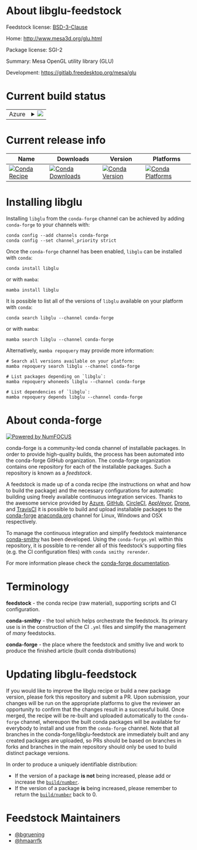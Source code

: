 About libglu-feedstock
======================

Feedstock license: [BSD-3-Clause](https://github.com/conda-forge/libglu-feedstock/blob/main/LICENSE.txt)

Home: http://www.mesa3d.org/glu.html

Package license: SGI-2

Summary: Mesa OpenGL utility library (GLU)

Development: https://gitlab.freedesktop.org/mesa/glu

Current build status
====================


<table>
    
  <tr>
    <td>Azure</td>
    <td>
      <details>
        <summary>
          <a href="https://dev.azure.com/conda-forge/feedstock-builds/_build/latest?definitionId=542&branchName=main">
            <img src="https://dev.azure.com/conda-forge/feedstock-builds/_apis/build/status/libglu-feedstock?branchName=main">
          </a>
        </summary>
        <table>
          <thead><tr><th>Variant</th><th>Status</th></tr></thead>
          <tbody><tr>
              <td>linux_64</td>
              <td>
                <a href="https://dev.azure.com/conda-forge/feedstock-builds/_build/latest?definitionId=542&branchName=main">
                  <img src="https://dev.azure.com/conda-forge/feedstock-builds/_apis/build/status/libglu-feedstock?branchName=main&jobName=linux&configuration=linux%20linux_64_" alt="variant">
                </a>
              </td>
            </tr><tr>
              <td>linux_aarch64</td>
              <td>
                <a href="https://dev.azure.com/conda-forge/feedstock-builds/_build/latest?definitionId=542&branchName=main">
                  <img src="https://dev.azure.com/conda-forge/feedstock-builds/_apis/build/status/libglu-feedstock?branchName=main&jobName=linux&configuration=linux%20linux_aarch64_" alt="variant">
                </a>
              </td>
            </tr><tr>
              <td>linux_ppc64le</td>
              <td>
                <a href="https://dev.azure.com/conda-forge/feedstock-builds/_build/latest?definitionId=542&branchName=main">
                  <img src="https://dev.azure.com/conda-forge/feedstock-builds/_apis/build/status/libglu-feedstock?branchName=main&jobName=linux&configuration=linux%20linux_ppc64le_" alt="variant">
                </a>
              </td>
            </tr>
          </tbody>
        </table>
      </details>
    </td>
  </tr>
</table>

Current release info
====================

| Name | Downloads | Version | Platforms |
| --- | --- | --- | --- |
| [![Conda Recipe](https://img.shields.io/badge/recipe-libglu-green.svg)](https://anaconda.org/conda-forge/libglu) | [![Conda Downloads](https://img.shields.io/conda/dn/conda-forge/libglu.svg)](https://anaconda.org/conda-forge/libglu) | [![Conda Version](https://img.shields.io/conda/vn/conda-forge/libglu.svg)](https://anaconda.org/conda-forge/libglu) | [![Conda Platforms](https://img.shields.io/conda/pn/conda-forge/libglu.svg)](https://anaconda.org/conda-forge/libglu) |

Installing libglu
=================

Installing `libglu` from the `conda-forge` channel can be achieved by adding `conda-forge` to your channels with:

```
conda config --add channels conda-forge
conda config --set channel_priority strict
```

Once the `conda-forge` channel has been enabled, `libglu` can be installed with `conda`:

```
conda install libglu
```

or with `mamba`:

```
mamba install libglu
```

It is possible to list all of the versions of `libglu` available on your platform with `conda`:

```
conda search libglu --channel conda-forge
```

or with `mamba`:

```
mamba search libglu --channel conda-forge
```

Alternatively, `mamba repoquery` may provide more information:

```
# Search all versions available on your platform:
mamba repoquery search libglu --channel conda-forge

# List packages depending on `libglu`:
mamba repoquery whoneeds libglu --channel conda-forge

# List dependencies of `libglu`:
mamba repoquery depends libglu --channel conda-forge
```


About conda-forge
=================

[![Powered by
NumFOCUS](https://img.shields.io/badge/powered%20by-NumFOCUS-orange.svg?style=flat&colorA=E1523D&colorB=007D8A)](https://numfocus.org)

conda-forge is a community-led conda channel of installable packages.
In order to provide high-quality builds, the process has been automated into the
conda-forge GitHub organization. The conda-forge organization contains one repository
for each of the installable packages. Such a repository is known as a *feedstock*.

A feedstock is made up of a conda recipe (the instructions on what and how to build
the package) and the necessary configurations for automatic building using freely
available continuous integration services. Thanks to the awesome service provided by
[Azure](https://azure.microsoft.com/en-us/services/devops/), [GitHub](https://github.com/),
[CircleCI](https://circleci.com/), [AppVeyor](https://www.appveyor.com/),
[Drone](https://cloud.drone.io/welcome), and [TravisCI](https://travis-ci.com/)
it is possible to build and upload installable packages to the
[conda-forge](https://anaconda.org/conda-forge) [anaconda.org](https://anaconda.org/)
channel for Linux, Windows and OSX respectively.

To manage the continuous integration and simplify feedstock maintenance
[conda-smithy](https://github.com/conda-forge/conda-smithy) has been developed.
Using the ``conda-forge.yml`` within this repository, it is possible to re-render all of
this feedstock's supporting files (e.g. the CI configuration files) with ``conda smithy rerender``.

For more information please check the [conda-forge documentation](https://conda-forge.org/docs/).

Terminology
===========

**feedstock** - the conda recipe (raw material), supporting scripts and CI configuration.

**conda-smithy** - the tool which helps orchestrate the feedstock.
                   Its primary use is in the construction of the CI ``.yml`` files
                   and simplify the management of *many* feedstocks.

**conda-forge** - the place where the feedstock and smithy live and work to
                  produce the finished article (built conda distributions)


Updating libglu-feedstock
=========================

If you would like to improve the libglu recipe or build a new
package version, please fork this repository and submit a PR. Upon submission,
your changes will be run on the appropriate platforms to give the reviewer an
opportunity to confirm that the changes result in a successful build. Once
merged, the recipe will be re-built and uploaded automatically to the
`conda-forge` channel, whereupon the built conda packages will be available for
everybody to install and use from the `conda-forge` channel.
Note that all branches in the conda-forge/libglu-feedstock are
immediately built and any created packages are uploaded, so PRs should be based
on branches in forks and branches in the main repository should only be used to
build distinct package versions.

In order to produce a uniquely identifiable distribution:
 * If the version of a package **is not** being increased, please add or increase
   the [``build/number``](https://docs.conda.io/projects/conda-build/en/latest/resources/define-metadata.html#build-number-and-string).
 * If the version of a package **is** being increased, please remember to return
   the [``build/number``](https://docs.conda.io/projects/conda-build/en/latest/resources/define-metadata.html#build-number-and-string)
   back to 0.

Feedstock Maintainers
=====================

* [@bgruening](https://github.com/bgruening/)
* [@hmaarrfk](https://github.com/hmaarrfk/)

